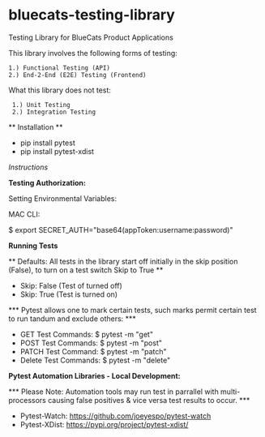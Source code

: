# bluecats-testing-library
Testing Library for BlueCats Product Applications

This library involves the following forms of testing:

    1.) Functional Testing (API)
    2.) End-2-End (E2E) Testing (Frontend)

What this library does not test:

     1.) Unit Testing
     2.) Integration Testing

** Installation **

-  pip install pytest
-  pip install pytest-xdist

*Instructions*

**Testing Authorization:**

Setting Environmental Variables:

MAC CLI:

$ export SECRET_AUTH="base64(appToken:username:password)"

**Running Tests**

** Defaults: All tests in the library start off initially in the skip position (False), to turn on a test switch Skip to True **

-   Skip: False (Test of turned off)
-   Skip: True (Test is turned on)

*** Pytest allows one to mark certain tests, such marks permit certain test to run tandum and exclude others: ***

-   GET Test Commands: $ pytest -m "get"
-   POST Test Commands: $ pytest -m "post"
-   PATCH Test Command: $ pytest -m "patch"
-   Delete Test Commands: $ pytest -m "delete"

**Pytest Automation Libraries - Local Development:**

*** Please Note: Automation tools may run test in parrallel with multi-processors causing false positives & vice versa test results to occur. ***


-   Pytest-Watch: https://github.com/joeyespo/pytest-watch
-   Pytest-XDist: https://pypi.org/project/pytest-xdist/
